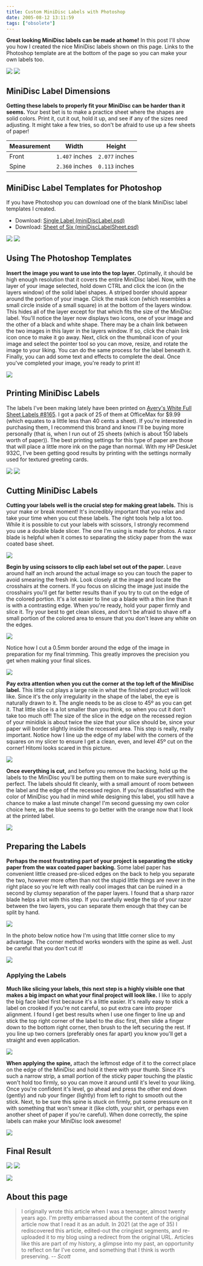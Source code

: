 ```yaml
---
title: Custom MiniDisc Labels with Photoshop
date: 2005-08-12 13:11:59
tags: ["obsolete"]
---
```




**Great looking MiniDisc labels can be made at home!** In this post I'll show you how I created the nice MiniDisc labels shown on this page. Links to the Photoshop template are at the bottom of the page so you can make your own labels too.


<div class="text-center img-medium img-border">

![](https://swharden.com/static/2005/08/12/images/gigdisk.jpg)
![](https://swharden.com/static/2005/08/12/images/smallstack.jpg)

</div>

## MiniDisc Label Dimensions

**Getting these labels to properly fit your MiniDisc can be harder than it seems.** Your best bet is to make a practice sheet where the shapes are solid colors. Print it, cut it out, hold it up, and see if any of the sizes need adjusting. It might take a few tries, so don't be afraid to use up a few sheets of paper!

<div align="center">

Measurement|Width|Height
---|---|---
Front|`1.407` inches|`2.077` inches
Spine|`2.360` inches|`0.113` inches

</div>

## MiniDisc Label Templates for Photoshop

If you have Photoshop you can download one of the blank MiniDisc label templates I created.

* Download: [Single Label (miniDiscLabel.psd)](https://swharden.com/static/2005/08/12/images/miniDiscLabel.psd)
* Download: [Sheet of Six (miniDiscLabelSheet.psd)](https://swharden.com/static/2005/08/12/images/miniDiscLabelSheet.psd)

<div class="text-center img-small">

![](https://swharden.com/static/2005/08/12/images/miniDiscLabel.png)
![](https://swharden.com/static/2005/08/12/images/miniDiscLabelSheet.png)

</div>


## Using The Photoshop Templates

**Insert the image you want to use into the top layer.** Optimally, it should be high enough resolution that it covers the entire MiniDisc label. Now, with the layer of your image selected, hold down CTRL and click the icon (in the layers window) of the solid label shapes. A striped border should appear around the portion of your image. Click the mask icon (which resembles a small circle inside of a small square) in at the bottom of the layers window. This hides all of the layer except for that which fits the size of the MiniDisc label. You'll notice the layer now displays two icons, one of your image and the other of a black and white shape. There may be a chain link between the two images in this layer in the layers window. If so, click the chain link icon once to make it go away. Next, click on the thumbnail icon of your image and select the pointer tool so you can move, resize, and rotate the image to your liking. You can do the same process for the label beneath it. Finally, you can add some text and effects to complete the deal. Once you've completed your image, you're ready to print it!

<div class="text-center">

![](https://swharden.com/static/2005/08/12/images/photoshopping.gif)

</div>

## Printing MiniDisc Labels

The labels I've been making lately have been printed on [Avery's White Full Sheet Labels #8165](https://www.amazon.com/s?k=avery+8165). I got a pack of 25 of them at OfficeMax for $9.99 (which equates to a little less than 40 cents a sheet). If you're interested in purchasing them, I recommend this brand and know I'll be buying more personally (that is, when I run out of 25 sheets (which is about 150 labels worth of paper)). The best printing settings for this type of paper are those that will place a little more ink on the page than normal. With my HP DeskJet 932C, I've been getting good results by printing with the settings normally used for textured greeting cards.

<div class="text-center">

![](https://swharden.com/static/2005/08/12/images/paper_small.jpg)
![](https://swharden.com/static/2005/08/12/images/printersettings.jpg)

</div>

## Cutting MiniDisc Labels

**Cutting your labels well is the crucial step for making great labels.** This is your make or break moment! It's incredibly important that you relax and take your time when you cut these labels. The right tools help a lot too. While it is possible to cut your labels with scissors, I strongly recommend you use a double blade slicer. The one I'm using is made for photos. A razor blade is helpful when it comes to separating the sticky paper from the wax coated base sheet. 

<div class="text-center">

![](https://swharden.com/static/2005/08/12/images/cutter_small.jpg)

</div>

**Begin by using scissors to clip each label set out of the paper.** Leave around half an inch around the actual image so you can touch the paper to avoid smearing the fresh ink. Look closely at the image and locate the crosshairs at the corners. If you focus on slicing the image just inside the crosshairs you'll get far better results than if you try to cut on the edge of the colored portion. It's a lot easier to line up a blade with a thin line than it is with a contrasting edge. When you're ready, hold your paper firmly and slice it. Try your best to get clean slices, and don't be afraid to shave off a small portion of the colored area to ensure that you don't leave any white on the edges.

<div class="text-center">

![](https://swharden.com/static/2005/08/12/images/printed_small.jpg)

</div>

Notice how I cut a 0.5mm border around the edge of the image in preparation for my final trimming. This greatly improves the precision you get when making your final slices. 	 

<div class="text-center img-medium img-border">

![](https://swharden.com/static/2005/08/12/images/edge.jpg)

</div>

**Pay extra attention when you cut the corner at the top left of the MiniDisc label.** This little cut plays a large role in what the finished product will look like. Since it's the only irregularity in the shape of the label, the eye is naturally drawn to it. The angle needs to be as close to 45º as you can get it. That little slice is a lot smaller than you think, so when you cut it don't take too much off! The size of the slice in the edge on the recessed region of your minidisk is about twice the size that your slice should be, since your paper will border slightly inside the recessed area. This step is really, really important. Notice how I line up the edge of my label with the corners of the squares on my slicer to ensure I get a clean, even, and level 45º cut on the corner! Hitomi looks scared in this picture.

<div class="text-center img-medium img-border">

![](https://swharden.com/static/2005/08/12/images/corner.jpg)

</div>

**Once everything is cut,** and before you remove the backing, hold up the labels to the MiniDisc you'll be putting them on to make sure everything is perfect. The labels should fit cleanly, with a small amount of room between the label and the edge of the recessed region. If you're dissatisfied with the color of MiniDisc you had in mind while designing this label, you still have a chance to make a last minute change! I'm second guessing my own color choice here, as the blue seems to go better with the orange now that I look at the printed label.

<div class="text-center img-medium img-border">

![](https://swharden.com/static/2005/08/12/images/cut.jpg)

</div>

## Preparing the Labels

**Perhaps the most frustrating part of your project is separating the sticky paper from the wax coated paper backing.** Some label paper has convenient little creased pre-sliced edges on the back to help you separate the two, however more often than not the stupid little things are never in the right place so you're left with really cool images that can be ruined in a second by clumsy separation of the paper layers. I found that a sharp razor blade helps a lot with this step. If you carefully wedge the tip of your razor between the two layers, you can separate them enough that they can be split by hand. 

<div class="text-center img-medium img-border">

![](https://swharden.com/static/2005/08/12/images/snipcorner.jpg)

</div>

In the photo below notice how I'm using that little corner slice to my advantage. The corner method works wonders with the spine as well. Just be careful that you don't cut it! 	

<div class="text-center img-medium img-border">

![](https://swharden.com/static/2005/08/12/images/snipspine.jpg)

</div>

### Applying the Labels

**Much like slicing your labels, this next step is a highly visible one that makes a big impact on what your final project will look like.** I like to apply the big face label first because it's a little easier. It's really easy to stick a label on crooked if you're not careful, so put extra care into proper alignment. I found I get best results when I use one finger to line up and stick the top right corner of the label to the disc first, then slide a finger down to the bottom right corner, then brush to the left securing the rest. If you line up two corners (preferably ones far apart) you know you'll get a straight and even application.

<div class="text-center img-medium img-border">

![](https://swharden.com/static/2005/08/12/images/flat.jpg)

</div>

**When applying the spine,** attach the leftmost edge of it to the correct place on the edge of the MiniDisc and hold it there with your thumb. Since it's such a narrow strip, a small portion of the sticky paper touching the plastic won't hold too firmly, so you can move it around until it's level to your liking. Once you're confident it's level, go ahead and press the other end down (gently) and rub your finger (lightly) from left to right to smooth out the stick. Next, to be sure this spine is stuck on firmly, put some pressure on it with something that won't smear it (like cloth, your shirt, or perhaps even another sheet of paper if you're careful). When done correctly, the spine labels can make your MiniDisc look awesome! 	 

<div class="text-center img-medium img-border">

![](https://swharden.com/static/2005/08/12/images/prettyslim.jpg)

</div>

## Final Result

<div class="text-center img-small img-border">

![](https://swharden.com/static/2005/08/12/images/prettynice.jpg)
![](https://swharden.com/static/2005/08/12/images/finished_sideways.jpg)

</div>

<div class="text-center img-medium img-border">

![](https://swharden.com/static/2005/08/12/images/inhand.jpg)

</div>

## About this page

> I originally wrote this article when I was a teenager, almost twenty years ago. I'm pretty embarrassed about the content of the original article now that I read it as an adult. In 2021 (at the age of 35) I rediscovered this article, edited-out the cringiest segments, and re-uploaded it to my blog using a redirect from the original URL. Articles like this are part of my history, a glimpse into my past, an opportunity to reflect on far I've come, and something that I think is worth preserving. -- _Scott_